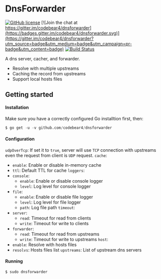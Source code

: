 # DnsForwarder

[![GitHub license](https://img.shields.io/badge/license-MIT-blue.svg)](https://raw.githubusercontent.com/codebear4/dnsforwarder/master/LICENSE)
[![Join the chat at https://gitter.im/codebear4/dnsforwarder](https://badges.gitter.im/codebear4/dnsforwarder.svg)](https://gitter.im/codebear4/dnsforwarder?utm_source=badge&utm_medium=badge&utm_campaign=pr-badge&utm_content=badge)
[![Build Status](https://semaphoreci.com/api/v1/codebear4/dnsforwarder/branches/master/shields_badge.svg)](https://semaphoreci.com/codebear4/dnsforwarder)

A dns server, cacher, and forwarder.
* Resolve with multiple upstreams
* Caching the record from upstreams
* Support local hosts files

## Getting started
#### Installation
Make sure you have a correctly configured Go installtion first, then:
```s
$ go get -u -v github.com/codebear4/dnsforwarder
```

#### Configuration
`udpOverTcp`: If set it to `true`, server will use `TCP` connection with upstreams even the request from      client is `UDP` request.
`cache`:
* `enable`: Enable or disable in-memory cache
* `ttl`: Default TTL for cache
`loggers`:
* `console`:
    * `enable`: Enable or disable console logger
    * `level`: Log level for console logger
* `file`:
    * `enable`: Enable or disable file logger
    * `level`: Log level for file logger
    * `path`: Log file path
`timeout`:
* `server`:
    * `read`: Timeout for read from clients
    * `write`: Timeout for write to clients
* `forwarder`:
    * `read`: Timeout for read from upstreams
    * `write`: Timeout for write to upstreams
`host`:
* `enable`: Resolve with hosts files
* `resolvs`: Hosts files list
`upstreams`: List of upstream dns servers

#### Running
```s
$ sudo dnsforwarder
```

